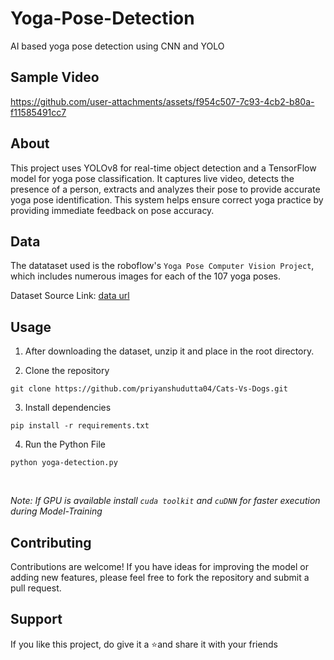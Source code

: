 # Yoga-Pose-Detection
AI based yoga pose detection using CNN and YOLO

## Sample Video
https://github.com/user-attachments/assets/f954c507-7c93-4cb2-b80a-f11585491cc7

## About

This project uses YOLOv8 for real-time object detection and a TensorFlow model for yoga pose classification. It captures live video, detects the presence of a person, extracts and analyzes their pose to provide accurate yoga pose identification. This system helps ensure correct yoga practice by providing immediate feedback on pose accuracy.

## Data

The datataset used is the roboflow's  `Yoga Pose Computer Vision Project`, which includes numerous images for each of the 107 yoga poses.


Dataset Source Link: [data url](https://universe.roboflow.com/new-workspace-mujgg/yoga-pose)

## Usage

1. After downloading the dataset, unzip it and place in the root directory.
   
2. Clone the repository
```
git clone https://github.com/priyanshudutta04/Cats-Vs-Dogs.git
```

3. Install dependencies
```
pip install -r requirements.txt
```

4. Run the Python File
```
python yoga-detection.py
```
<br/>

*Note: If GPU is available install `cuda toolkit` and `cuDNN` for faster execution during Model-Training*

## Contributing

Contributions are welcome! If you have ideas for improving the model or adding new features, please feel free to fork the repository and submit a pull request.

## Support

If you like this project, do give it a ⭐and share it with your friends



